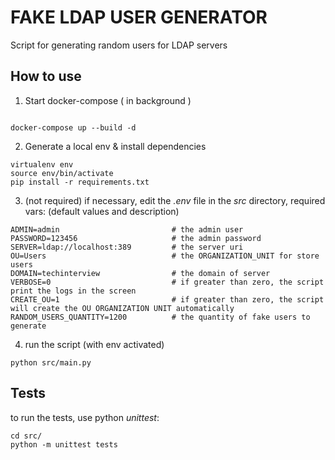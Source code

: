 # FAKE LDAP USER GENERATOR

Script for generating random users for LDAP servers

## How to use

1. Start docker-compose ( in background )

```

docker-compose up --build -d

```

2.  Generate a local env & install dependencies

```
virtualenv env
source env/bin/activate
pip install -r requirements.txt
```

3. (not required) if necessary, edit the _.env_ file in the _src_ directory, required vars: (default values and description)

```
ADMIN=admin   						# the admin user
PASSWORD=123456   					# the admin password
SERVER=ldap://localhost:389   		# the server uri
OU=Users							# the ORGANIZATION_UNIT for store users
DOMAIN=techinterview				# the domain of server
VERBOSE=0							# if greater than zero, the script print the logs in the screen
CREATE_OU=1							# if greater than zero, the script will create the OU ORGANIZATION UNIT automatically
RANDOM_USERS_QUANTITY=1200          # the quantity of fake users to generate
```

4. run the script (with env activated)

```
python src/main.py
```

## Tests

to run the tests, use python _unittest_:

```
cd src/
python -m unittest tests
```
